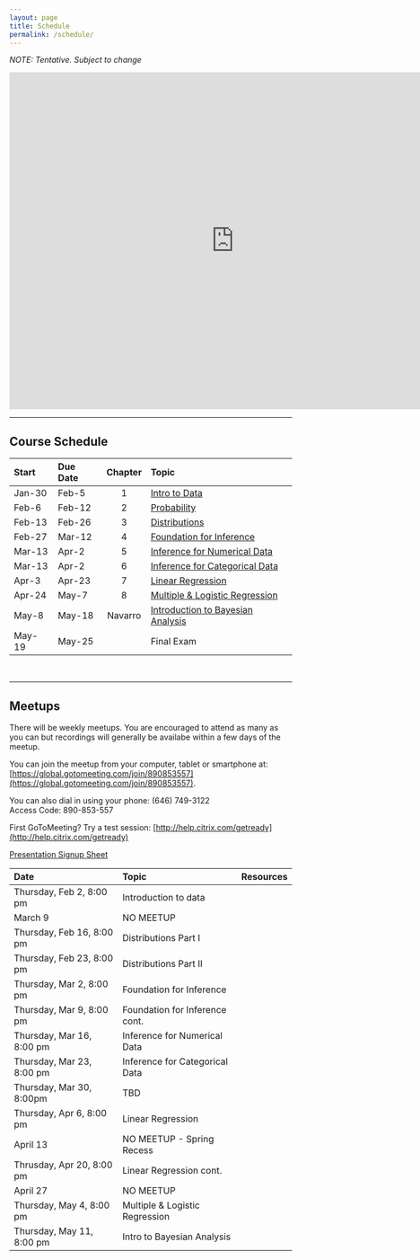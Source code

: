 ```yaml
---
layout: page
title: Schedule
permalink: /schedule/
---
```


*NOTE: Tentative. Subject to change*  

<iframe src="https://calendar.google.com/calendar/embed?src=tgjr6cg7ipnhovuq49hm1koudc%40group.calendar.google.com&ctz=America/New_York" style="border: 0" width="800" height="600" frameborder="0" scrolling="no"></iframe>

<br />

________________________________________________________________________________

## Course Schedule

Start  | Due Date | Chapter | Topic                              
:------|:---------|:-------:|:-----------------------------------
Jan-30 | Feb-5    | 1       | [Intro to Data](/pages/chapter1)
Feb-6  | Feb-12   | 2       | [Probability](/pages/chapter2)
Feb-13 | Feb-26   | 3       | [Distributions](/pages/chapter3)
Feb-27 | Mar-12   | 4       | [Foundation for Inference](/pages/chapter4)
Mar-13 | Apr-2    | 5       | [Inference for Numerical Data](/pages/chapter5)
Mar-13 | Apr-2    | 6       | [Inference for Categorical Data](/pages/chapter6)
Apr-3  | Apr-23   | 7       | [Linear Regression](/pages/chapter7)
Apr-24 | May-7    | 8       | [Multiple & Logistic Regression](/pages/chapter8)
May-8  | May-18   | Navarro | [Introduction to Bayesian Analysis](/pages/chapter9)
May-19 | May-25   |         | Final Exam

<br />


________________________________________________________________________________

## Meetups

There will be weekly meetups. You are encouraged to attend as many as you can but recordings will generally be availabe within a few days of the meetup.

You can join the meetup from your computer, tablet or smartphone at: [https://global.gotomeeting.com/join/890853557](https://global.gotomeeting.com/join/890853557).

You can also dial in using your phone: (646) 749-3122  
Access Code: 890-853-557

First GoToMeeting? Try a test session: [http://help.citrix.com/getready](http://help.citrix.com/getready)

[Presentation Signup Sheet](https://docs.google.com/spreadsheets/d/1geFxr-A0nlhmG36Bd2ftIdYdCZauJJ5xz-Ykq6qI6-M/edit?usp=sharing)



Date                      | Topic                           | Resources |
:-------------------------|:--------------------------------|:----------|
Thursday, Feb 2, 8:00 pm  | Introduction to data            | 
March 9                   | NO MEETUP                       | 
Thursday, Feb 16, 8:00 pm | Distributions Part I            | 
Thursday, Feb 23, 8:00 pm | Distributions Part II           | 
Thursday, Mar 2, 8:00 pm  | Foundation for Inference        | 
Thursday, Mar 9, 8:00 pm  | Foundation for Inference cont.  | 
Thursday, Mar 16, 8:00 pm | Inference for Numerical Data    | 
Thursday, Mar 23, 8:00 pm | Inference for Categorical Data  | 
Thursday, Mar 30, 8:00pm  | TBD                             |
Thursday, Apr 6, 8:00 pm  | Linear Regression               | 
April 13                  | NO MEETUP - Spring Recess       |
Thrusday, Apr 20, 8:00 pm | Linear Regression cont.         |
April 27                  | NO MEETUP                       |
Thursday, May 4, 8:00 pm  | Multiple & Logistic Regression  | 
Thursday, May 11, 8:00 pm | Intro to Bayesian Analysis      | 

